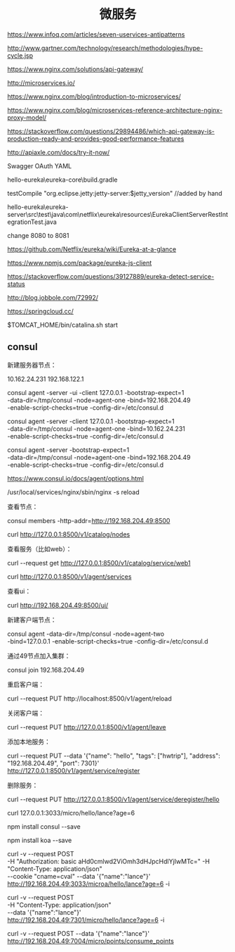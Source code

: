 <h1 align="center">微服务</h1>

https://www.infoq.com/articles/seven-uservices-antipatterns

http://www.gartner.com/technology/research/methodologies/hype-cycle.jsp

https://www.nginx.com/solutions/api-gateway/

http://microservices.io/

https://www.nginx.com/blog/introduction-to-microservices/

https://www.nginx.com/blog/microservices-reference-architecture-nginx-proxy-model/

https://stackoverflow.com/questions/29894486/which-api-gateway-is-production-ready-and-provides-good-performance-features

http://apiaxle.com/docs/try-it-now/

Swagger OAuth YAML


hello-eureka\eureka-core\build.gradle 

testCompile "org.eclipse.jetty:jetty-server:$jetty_version" //added by hand

hello-eureka\eureka-server\src\test\java\com\netflix\eureka\resources\EurekaClientServerRestIntegrationTest.java

change 8080 to 8081

https://github.com/Netflix/eureka/wiki/Eureka-at-a-glance

https://www.npmjs.com/package/eureka-js-client

https://stackoverflow.com/questions/39127889/eureka-detect-service-status

http://blog.jobbole.com/72992/

https://springcloud.cc/

$TOMCAT_HOME/bin/catalina.sh start

consul
-

新建服务器节点：

10.162.24.231
192.168.122.1

consul agent -server -ui -client 127.0.0.1 -bootstrap-expect=1 \
 -data-dir=/tmp/consul -node=agent-one -bind=192.168.204.49 \
 -enable-script-checks=true -config-dir=/etc/consul.d

 consul agent -server -client 127.0.0.1 -bootstrap-expect=1 \
 -data-dir=/tmp/consul -node=agent-one -bind=10.162.24.231 \
 -enable-script-checks=true -config-dir=/etc/consul.d

consul agent -server -bootstrap-expect=1 \
-data-dir=/tmp/consul -node=agent-one -bind=192.168.204.49 \
-enable-script-checks=true -config-dir=/etc/consul.d

https://www.consul.io/docs/agent/options.html

/usr/local/services/nginx/sbin/nginx -s reload

查看节点：

consul members -http-addr=http://192.168.204.49:8500

curl http://127.0.0.1:8500/v1/catalog/nodes

查看服务（比如web）：

curl --request get http://127.0.0.1:8500/v1/catalog/service/web1

curl http://127.0.0.1:8500/v1/agent/services

查看ui：

curl http://192.168.204.49:8500/ui/

新建客户端节点：

consul agent -data-dir=/tmp/consul -node=agent-two \
-bind=127.0.0.1 -enable-script-checks=true -config-dir=/etc/consul.d

通过49节点加入集群：

consul join 192.168.204.49

重启客户端：

curl --request PUT http://localhost:8500/v1/agent/reload

关闭客户端：

curl --request PUT http://127.0.0.1:8500/v1/agent/leave



添加本地服务：

curl --request PUT --data '{"name": "hello", "tags": ["hwtrip"], "address": "192.168.204.49", "port": 7301}'  http://127.0.0.1:8500/v1/agent/service/register

删除服务：

curl --request PUT http://127.0.0.1:8500/v1/agent/service/deregister/hello


curl 127.0.0.1:3033/micro/hello/lance?age=6



npm install consul --save

npm install koa --save

curl -v --request POST \
-H "Authorization: basic aHd0cmlwd2ViOmh3dHJpcHdlYjIwMTc=" -H "Content-Type: application/json" \
--cookie "cname=cval" --data '{"name":"lance"}' \
http://192.168.204.49:3033/microa/hello/lance?age=6 -i

curl -v --request POST \
-H "Content-Type: application/json" \
--data '{"name":"lance"}' \
http://192.168.204.49:7301/micro/hello/lance?age=6 -i

curl -v --request POST --data '{"name":"lance"}' http://192.168.204.49:7004/micro/points/consume_points